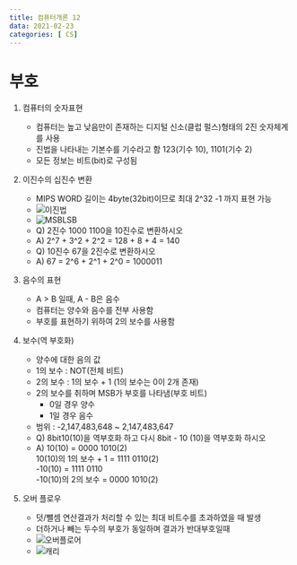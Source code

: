 ```yaml
---
title: 컴퓨터개론 12
data: 2021-02-23
categories: [ CS]
---
```


# 부호

1. 컴퓨터의 숫자표현
    - 컴퓨터는 높고 낮음만이 존재하는 디지털 신소(클럽 펄스)형태의 2진 숫자체계를 사용
    - 진법을 나타내는 기본수를 기수라고 함
    123(기수 10), 1101(기수 2)
    - 모든 정보는 비트(bit)로 구성됨

2. 이진수의 십진수 변환
    - MIPS WORD 길이는 4byte(32bit)이므로 최대 2^32 -1 까지 표현 가능
    - ![이진법]()
    - ![MSBLSB]()
    - Q) 2진수 1000 1100을 10진수로 변환하시오
    - A) 2^7 + 3^2 + 2^2 = 128 + 8 + 4 = 140
    - Q) 10진수 67을 2진수로 변환하시오
    - A) 67 = 2^6 + 2^1 + 2^0 = 1000011

3. 음수의 표현
    - A > B 일때, A - B은 음수 
    - 컴퓨터는 양수와 음수를 전부 사용함
    - 부호를 표현하기 위하여 2의 보수를 사용함

4. 보수(역 부호화)
    - 양수에 대한 음의 값
    - 1의 보수 : NOT(전체 비트)
    - 2의 보수 : 1의 보수 + 1 (1의 보수는 0이 2개 존재)
    - 2의 보수를 취하며 MSB가 부호를 나타냄(부호 비트)
        - 0일 경우 양수
        - 1일 경우 음수
    - 범위 : -2,147,483,648 ~ 2,147,483,647
    - Q) 8bit10(10)을 역부호화 하고 다시 8bit - 10 (10)을 역부호화 하시오
    - A) 10(10) = 0000 1010(2)  
    10(10)의 1의 보수 + 1 = 1111 0110(2)  
    \-10(10) = 1111 0110  
    \-10(10)의 2의 보수 = 0000 1010(2) 

5. 오버 플로우
    - 덧/뺄셈 연산결과가 처리할 수 있는 최대 비트수를 초과하였을 때 발생
    - 더하거나 빼는 두수의 부호가 동일하며 결과가 반대부호일때
    - ![오버플로어]()
    - ![캐리]()